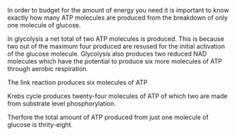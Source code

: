 In order to budget for the amount of energy you need it is important to know exactly how many ATP molecules are produced from the breakdown of only one molecule of glucose.

In glycolysis a net total of two ATP molecules is produced. This is because two out of the maximum four produced are resused for the initial activation of the glucose 
molecule. Glycolysis also produces two reduced NAD molecules which have the potential to produce six more molecules of ATP through aerobic respiration.

The link reaction produces six molecules of ATP

Krebs cycle produces twenty-four molecules of ATP of which two are made from substrate level phosphorylation.

Therfore the total amount of ATP produced from just one molecule of glucose is thrity-eight.

